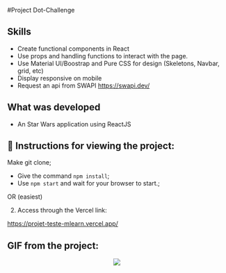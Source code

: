 #Project Dot-Challenge

## Skills

- Create functional components in React
- Use props and handling functions to interact with the page. 
- Use Material UI/Boostrap and Pure CSS for design (Skeletons, Navbar, grid, etc)
- Display responsive on mobile
- Request an api from SWAPI https://swapi.dev/


## What was developed

- An Star Wars application using ReactJS

## :dart: Instructions for viewing the project:

 Make git clone;
  - Give the command `npm install`;
  - Use `npm start` and wait for your browser to start.;

OR (easiest)


2. Access through the Vercel link: 

https://projet-teste-mlearn.vercel.app/

## GIF from the project:
<p align="center">
  <img  src="https://user-images.githubusercontent.com/47367373/195746187-7d0012a8-7fe3-42ca-bb6f-ec8e81ec9790.gif"
lt="Star Wars"/>
</p>
